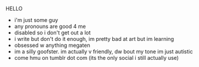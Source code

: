 HELLO
- i'm just some guy
- any pronouns are good 4 me
- disabled so i don't get out a lot
- i write but don't do it enough, im pretty bad at art but im learning
- obsessed w anything megaten
- im a silly goofster. im actually v friendly, dw bout my tone im just autistic
- come hmu on tumblr dot com (its the only social i still actually use)
<!---
hugelewis/hugelewis is a ✨ special ✨ repository because its `README.md` (this file) appears on your GitHub profile.
You can click the Preview link to take a look at your changes.
--->
